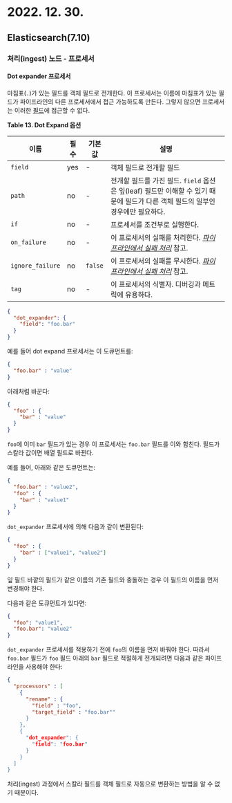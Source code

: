 # 2022. 12. 30.

## Elasticsearch(7.10)

### 처리(ingest) 노드 - 프로세서

#### Dot expander 프로세서

마침표(`.`)가 있는 필드를 객체 필드로 전개한다. 이 프로세서는 이름에 마침표가 있는 필드가 파이프라인의 다른 프로세서에서 접근 가능하도록 만든다. 그렇지 않으면 프로세서는 이러한 [필드][accessing-data-in-pipeline]에 접근할 수 없다.

**Table 13. Dot Expand 옵션**

| 이름             | 필수 | 기본값  | 설명                                                         |
| ---------------- | ---- | ------- | ------------------------------------------------------------ |
| `field`          | yes  | -       | 객체 필드로 전개할 필드                                      |
| `path`           | no   | -       | 전개할 필드를 가진 필드. `field` 옵션은 잎(leaf) 필드만 이해할 수 있기 때문에 필드가 다른 객체 필드의 일부인 경우에만 필요하다. |
| `if`             | no   | -       | 프로세서를 조건부로 실행한다.                                |
| `on_failure`     | no   | -       | 이 프로세서의 실패를 처리한다. [*파이프라인에서 실패 처리*](https://www.elastic.co/guide/en/elasticsearch/reference/7.10/handling-failure-in-pipelines.html) 참고. |
| `ignore_failure` | no   | `false` | 이 프로세서의 실패를 무시한다. [*파이프라인에서 실패 처리*](https://www.elastic.co/guide/en/elasticsearch/reference/7.10/handling-failure-in-pipelines.html) 참고. |
| `tag`            | no   | -       | 이 프로세서의 식별자. 디버깅과 메트릭에 유용하다.            |

```json
{
  "dot_expander": {
    "field": "foo.bar"
  }
}
```

예를 들어 dot expand 프로세서는 이 도큐먼트를:

```json
{
  "foo.bar" : "value"
}
```

아래처럼 바꾼다:

```json
{
  "foo" : {
    "bar" : "value"
  }
}
```

`foo`에 이미 `bar` 필드가 있는 경우 이 프로세서는 `foo.bar` 필드를 이와 합친다. 필드가 스칼라 값이면 배열 필드로 바뀐다.

예를 들어, 아래와 같은 도큐먼트는:

```json
{
  "foo.bar" : "value2",
  "foo" : {
    "bar" : "value1"
  }
}
```

`dot_expander` 프로세서에 의해 다음과 같이 변환된다:

```json
{
  "foo" : {
    "bar" : ["value1", "value2"]
  }
}
```

잎 필드 바깥의 필드가 같은 이름의 기존 필드와 충돌하는 경우 이 필드의 이름을 먼저 변경해야 한다.

다음과 같은 도큐먼트가 있다면:

```json
{
  "foo": "value1",
  "foo.bar": "value2"
}
```

`dot_expander` 프로세서를 적용하기 전에 `foo`의 이름을 먼저 바꿔야 한다. 따라서 `foo.bar` 필드가 `foo` 필드 아래의 `bar` 필드로 적절하게 전개되려면 다음과 같은 파이프라인을 사용해야 한다:

```json
{
  "processors" : [
    {
      "rename" : {
        "field" : "foo",
        "target_field" : "foo.bar""
      }
    },
    {
      "dot_expander": {
        "field": "foo.bar"
      }
    }
  ]
}
```

처리(ingest) 과정에서 스칼라 필드를 객체 필드로 자동으로 변환하는 방법을 알 수 없기 때문이다.



[accessing-data-in-pipeline]: https://www.elastic.co/guide/en/elasticsearch/reference/7.10/accessing-data-in-pipelines.html